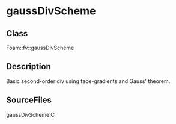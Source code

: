 # gaussDivScheme 
## Class
Foam::fv::gaussDivScheme

## Description
Basic second-order div using face-gradients and Gauss' theorem.

## SourceFiles
gaussDivScheme.C

